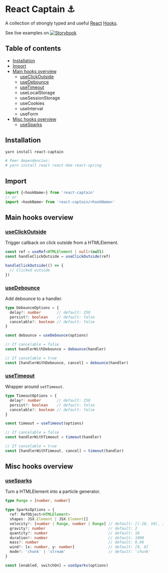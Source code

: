 # React Captain :anchor:
A collection of strongly typed and useful [React](https://reactjs.org/)
[Hooks](https://reactjs.org/docs/hooks-intro.html).

See live examples on
[![Storybook](https://cdn.jsdelivr.net/gh/storybooks/brand@master/badge/badge-storybook.svg)](https://react-captain.soywod.me)

## Table of contents

  - [Installation](#installation)
  - [Import](#import)
  - [Main hooks overview](#main-hooks-overview)
    - [useClickOutside](#useclickoutside)
    - [useDebounce](#usedebounce)
    - [useTimeout](#usetimeout)
    - useLocalStorage
    - useSessionStorage
    - useCookies
    - useInterval
    - useForm
  - [Misc hooks overview](#misc-hooks-overview)
    - [useSparks](#usesparks)

## Installation

```bash
yarn install react-captain

# Peer dependencies:
# yarn install react react-dom react-spring
```

## Import

```typescript
import {<hookName>} from 'react-captain'
// or
import <hookName> from 'react-captain/<hookName>'
```

## Main hooks overview
### [useClickOutside](https://github.com/soywod/react-captain/tree/master/lib/useClickOutside)

Trigger callback on click outside from a HTMLElement.

```typescript
const ref = useRef<HTMLElement | null>(null)
const handleClickOutside = useClickOutside(ref)

handleClickOutside(() => {
  // Clicked outside
})
```
### [useDebounce](https://github.com/soywod/react-captain/tree/master/lib/useDebounce)

Add debounce to a handler.

```typescript
type DebounceOptions = {
  delay?: number       // default: 250
  persist?: boolean    // default: false
  cancelable?: boolean // default: false
}

const debounce = useDebounce(options)

// If cancelable = false
const handlerWithDebounce = debounce(handler)

// If cancelable = true
const [handlerWithDebounce, cancel] = debounce(handler)
```

### [useTimeout](https://github.com/soywod/react-captain/tree/master/lib/useTimeout)

Wrapper around `setTimeout`.

```typescript
type TimeoutOptions = {
  delay?: number       // default: 250
  persist?: boolean    // default: false
  cancelable?: boolean // default: false
}

const timeout = useTimeout(options)

// If cancelable = false
const handlerWithTimeout = timeout(handler)

// If cancelable = true
const [handlerWithTimeout, cancel] = timeout(handler)
```

## Misc hooks overview
### [useSparks](https://github.com/soywod/react-captain/tree/master/lib/useSparks)

Turn a HTMLElement into a particle generator.

```typescript
type Range = [number, number]

type SparksOptions = {
  ref: RefObject<HTMLElement>
  shapes: JSX.Element | JSX.Element[]
  velocity?: [number | Range, number | Range] // default: [[-10, 10], [17, 23]]
  gravity?: number                            // default: 2
  quantity?: number                           // default: 10
  duration?: number                           // default: 1000
  mass?: number                               // default: 0.96
  wind?: [x: number, y: number]               // default: [0, 0]
  mode?: 'chunk' | 'stream'                   // default: 'chunk'
}

const [enabled, switchOn] = useSparks(options)
```
